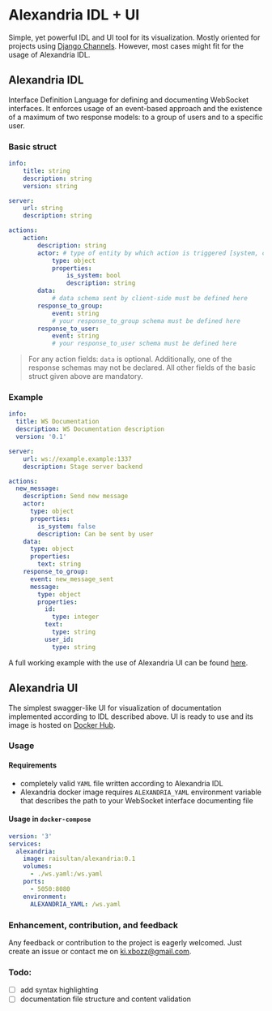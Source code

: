 # Alexandria IDL + UI

Simple, yet powerful IDL and UI tool for its visualization. Mostly oriented for projects using [Django Channels](https://github.com/django/channels). However, most cases might fit for the usage of Alexandria IDL.

## Alexandria IDL
Interface Definition Language for defining and documenting WebSocket interfaces. It enforces usage of an event-based approach and the existence of a maximum of two response models: to a group of users and to a specific user.

### Basic struct
```yaml
info:
    title: string
    description: string
    version: string

server:
    url: string
    description: string

actions:
    action:
        description: string
        actor: # type of entity by which action is triggered [system, client]
            type: object
            properties:
                is_system: bool
                description: string
        data:
            # data schema sent by client-side must be defined here
        response_to_group:
            event: string
            # your response_to_group schema must be defined here
        response_to_user:
            event: string
            # your response_to_user schema must be defined here
```

> For any action fields: `data` is optional. Additionally, one of the response schemas may not be declared. All other fields of the basic struct given above are mandatory.

### Example
```yaml
info:
  title: WS Documentation
  description: WS Documentation description
  version: '0.1'

server:
    url: ws://example.example:1337
    description: Stage server backend

actions:
  new_message:
    description: Send new message
    actor:
      type: object
      properties:
        is_system: false
        description: Can be sent by user
    data:
      type: object
      properties:
        text: string
    response_to_group:
      event: new_message_sent
      message:
        type: object
        properties:
          id:
            type: integer
          text:
            type: string
          user_id:
            type: string
```

A full working example with the use of Alexandria UI can be found [here](https://github.com/raisultan/alexandria/example).

## Alexandria UI
The simplest swagger-like UI for visualization of documentation implemented according to IDL described above. UI is ready to use and its image is hosted on [Docker Hub](https://hub.docker.com/r/raisultan/alexandria).

### Usage

#### Requirements
- completely valid `YAML` file written according to Alexandria IDL
- Alexandria docker image requires `ALEXANDRIA_YAML` environment variable that describes the path to your WebSocket interface documenting file

#### Usage in `docker-compose`
```yaml
version: '3'
services:
  alexandria:
    image: raisultan/alexandria:0.1
    volumes:
      - ./ws.yaml:/ws.yaml
    ports:
      - 5050:8080
    environment:
      ALEXANDRIA_YAML: /ws.yaml
```

### Enhancement, contribution, and feedback
Any feedback or contribution to the project is eagerly welcomed. Just create an issue or contact me on ki.xbozz@gmail.com.

### Todo:
- [ ] add syntax highlighting
- [ ] documentation file structure and content validation
